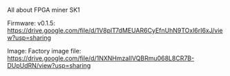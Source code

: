 All about FPGA miner SK1

Firmware:
v0.1.5: https://drive.google.com/file/d/1V8plT7dMEUAR6CyEfnUhN9TOxl6rI6xJ/view?usp=sharing

Image:
Factory image file: https://drive.google.com/file/d/1NXNHmzaIIVQBRmu068L8CR7B-DUpUdRN/view?usp=sharing
